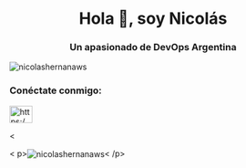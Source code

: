 <h1 align="center">Hola 👋, soy Nicolás</h1>
<h3 align="center">Un apasionado de DevOps Argentina</h3>

<p align="left"> <img src="https: //komarev.com/ghpvc/?username=nicolashernanaws&label=Profile%20views&color=0e75b6&style=flat" alt="nicolashernanaws" /> </p>

<h3 align="left">Conéctate conmigo:</h3>
<p align="left">
<a href="https://linkedin.com/in/https://www.linkedin.com/in/nicolas-cortes-053266214/" target="blank"><img align= "center" src="https://raw.githubusercontent.com/rahuldkjain/github-profile-readme-generator/master/src/images/icons/Social/linked-in-alt.svg" alt="https:/ /www.linkedin.com/in/nicolas-cortes-053266214/" height="30" width="40" /></a>
</p>

<

< p><img align="center" src="https://github-readme-stats.vercel.app/api/top-langs?username=nicolashernanaws&show_icons=true&locale=en&layout=compact" alt="nicolashernanaws" />< /p>
